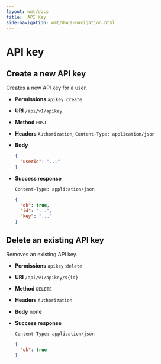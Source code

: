 ```yaml
---
layout: wmt/docs
title:  API Key
side-navigation: wmt/docs-navigation.html
---
```


# API key

## Create a new API key

Creates a new API key for a user.

* **Permissions** `apikey:create`
* **URI** `/api/v1/apikey`
* **Method** `POST`
* **Headers** `Authorization`, `Content-Type: application/json`
* **Body**
    ```json
    {
      "userId": "..."
    }
    ```
* **Success response**
    ```
    Content-Type: application/json
    ```

    ```json
    {
      "ok": true,
      "id": "...",
      "key": "..."
    }
    ```

## Delete an existing API key

Removes an existing API key.

* **Permissions** `apikey:delete`
* **URI** `/api/v1/apikey/${id}`
* **Method** `DELETE`
* **Headers** `Authorization`
* **Body**
    none
* **Success response**
    ```
    Content-Type: application/json
    ```

    ```json
    {
      "ok": true
    }
    ```

